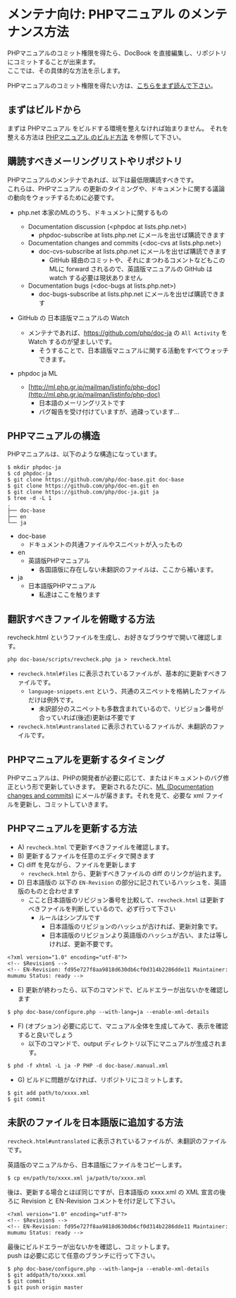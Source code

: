 # メンテナ向け: PHPマニュアル のメンテナンス方法

PHPマニュアルのコミット権限を得たら、DocBook を直接編集し、リポジトリにコミットすることが出来ます。  
ここでは、その具体的な方法を示します。

PHPマニュアルのコミット権限を得たい方は、[こちらをまず読んで下さい](https://github.com/php/doc-ja/blob/master/README_About_ThisManual.md)。

## まずはビルドから

まずは PHPマニュアル をビルドする環境を整えなければ始まりません。
それを整える方法は [PHPマニュアル のビルド方法](https://github.com/php/doc-ja/blob/master/README_Building_HOWTO.md) を参照して下さい。

## 購読すべきメーリングリストやリポジトリ

PHPマニュアルのメンテナであれば、以下は最低限購読すべきです。  
これらは、PHPマニュアル の更新のタイミングや、ドキュメントに関する議論の動向をウォッチするために必要です。

- php.net 本家のMLのうち、ドキュメントに関するもの
  * Documentation discussion (&lt;phpdoc at lists.php.net&gt;)
    - phpdoc-subscribe at lists.php.net にメールを出せば購読できます
  * Documentation changes and commits (&lt;doc-cvs at lists.php.net&gt;)
    - doc-cvs-subscribe at lists.php.net にメールを出せば購読できます
      * GitHub 経由のコミットや、それにまつわるコメントなどもこのMLに forward されるので、英語版マニュアルの GitHub は watch する必要は現状ありません
  * Documentation bugs (&lt;doc-bugs at lists.php.net&gt;)
    - doc-bugs-subscribe at lists.php.net にメールを出せば購読できます

- GitHub の 日本語版マニュアルの Watch
  * メンテナであれば、https://github.com/php/doc-ja の `All Activity` を Watch するのが望ましいです。
    - そうすることで、日本語版マニュアルに関する活動をすべてウォッチできます。

- phpdoc ja ML
  * [http://ml.php.gr.jp/mailman/listinfo/php-doc](http://ml.php.gr.jp/mailman/listinfo/php-doc)
    - 日本語のメーリングリストです
    - バグ報告を受け付けていますが、過疎っています...

## PHPマニュアルの構造

PHPマニュアルは、以下のような構造になっています。

```
$ mkdir phpdoc-ja
$ cd phpdoc-ja
$ git clone https://github.com/php/doc-base.git doc-base
$ git clone https://github.com/php/doc-en.git en
$ git clone https://github.com/php/doc-ja.git ja
$ tree -d -L 1
.
├── doc-base
├── en
└── ja
```

- doc-base
  * ドキュメントの共通ファイルやスニペットが入ったもの
- en
  * 英語版PHPマニュアル
    - 各国語版に存在しない未翻訳のファイルは、ここから補います。
- ja
  * 日本語版PHPマニュアル
    - 私達はここを触ります

## 翻訳すべきファイルを俯瞰する方法

revcheck.html というファイルを生成し、お好きなブラウザで開いて確認します。

```
php doc-base/scripts/revcheck.php ja > revcheck.html
```

- `revcheck.html#files` に表示されているファイルが、基本的に更新すべきファイルです。
  * `language-snippets.ent` という、共通のスニペットを格納したファイルだけは例外です。
    - 未訳部分のスニペットも多数含まれているので、リビジョン番号が合っていれば(後述)更新は不要です
- `revcheck.html#untranslated` に表示されているファイルが、未翻訳のファイルです。

## PHPマニュアルを更新するタイミング

PHPマニュアルは、PHPの開発者が必要に応じて、またはドキュメントのバグ修正という形で更新していきます。
更新されるたびに、[ML (Documentation changes and commits)](https://news-web.php.net/php.doc.cvs/) にメールが届きます。それを見て、必要な xml ファイルを更新し、コミットしていきます。

## PHPマニュアルを更新する方法

- A) `revcheck.html` で更新すべきファイルを確認します。
- B) 更新するファイルを任意のエディタで開きます
- C) diff を見ながら、ファイルを更新します
  * `revcheck.html` から、更新すべきファイルの diff のリンクが辿れます。
- D) 日本語版の 以下の `EN-Revision` の部分に記されているハッシュを、英語版のものと合わせます
  * ここと日本語版のリビジョン番号を比較して、`revcheck.html` は更新すべきファイルを判断しているので、必ず行って下さい
    - ルールはシンプルです
      * 日本語版のリビジョンのハッシュが古ければ、更新対象です。
      * 日本語版のリビジョンより英語版のハッシュが古い、または等しければ、更新不要です。

```
<?xml version="1.0" encoding="utf-8"?>
<!-- $Revision$ -->
<!-- EN-Revision: fd95e727f8aa9818d630db6cf0d314b2286dde11 Maintainer: mumumu Status: ready -->
```

- E) 更新が終わったら、以下のコマンドで、ビルドエラーが出ないかを確認します

```
$ php doc-base/configure.php --with-lang=ja --enable-xml-details
```

- F) (オプション) 必要に応じて、マニュアル全体を生成してみて、表示を確認すると良いでしょう
  * 以下のコマンドで、output ディレクトリ以下にマニュアルが生成されます。

```
$ phd -f xhtml -L ja -P PHP -d doc-base/.manual.xml
```

- G) ビルドに問題がなければ、リポジトリにコミットします。

```
$ git add path/to/xxxx.xml
$ git commit
```

## 未訳のファイルを日本語版に追加する方法

`revcheck.html#untranslated` に表示されているファイルが、未翻訳のファイルです。

英語版のマニュアルから、日本語版にファイルをコピーします。

```
$ cp en/path/to/xxxx.xml ja/path/to/xxxx.xml
```

後は、更新する場合とほぼ同じですが、日本語版の xxxx.xml の XML 宣言の後ろに Revision と EN-Revision コメントを付け足して下さい。

```
<?xml version="1.0" encoding="utf-8"?>
<!-- $Revision$ -->
<!-- EN-Revision: fd95e727f8aa9818d630db6cf0d314b2286dde11 Maintainer: mumumu Status: ready -->
```

最後にビルドエラーが出ないかを確認し、コミットします。  
push は必要に応じて任意のブランチに行って下さい。

```
$ php doc-base/configure.php --with-lang=ja --enable-xml-details
$ git addpath/to/xxxx.xml
$ git commit
$ git push origin master
```
